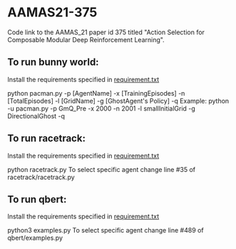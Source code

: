 # AAMAS21-375
Code link to the AAMAS_21 paper id 375 titled "Action Selection for Composable Modular Deep Reinforcement Learning".

## To run bunny world:
Install the requirements specified in [requirement.txt](https://github.com/damnOblivious/AAMAS21-375/blob/main/requirements.txt)

python pacman.py -p [AgentName] -x [TrainingEpisodes] -n [TotalEpisodes]  -l [GridName] -g [GhostAgent's Policy] -q
Example:
python -u pacman.py -p GmQ_Pre -x 2000 -n 2001  -l smallInitialGrid -g DirectionalGhost -q

## To run racetrack:
Install the requirements specified in [requirement.txt](https://github.com/damnOblivious/AAMAS21-375/blob/main/requirements.txt)

python racetrack.py
To select specific agent change line #35 of racetrack/racetrack.py

## To run qbert:
Install the requirements specified in [requirement.txt](https://github.com/damnOblivious/AAMAS21-375/blob/main/qbert/requirements.txt)

python3 examples.py
To select specific agent change line #489 of qbert/examples.py

